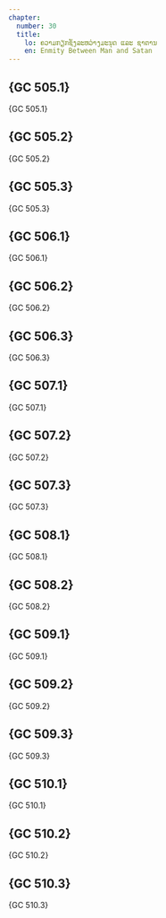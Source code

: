 ```yaml
---
chapter:
  number: 30
  title:
    lo: ຄວາມກຽກຊັງລະຫວ່າງມະນຸດ ແລະ ຊາຕານ
    en: Enmity Between Man and Satan
---
```


## {GC 505.1}

 {GC 505.1}

## {GC 505.2}

 {GC 505.2}

## {GC 505.3}

 {GC 505.3}

## {GC 506.1}

 {GC 506.1}

## {GC 506.2}

 {GC 506.2}

## {GC 506.3}

 {GC 506.3}

## {GC 507.1}

 {GC 507.1}

## {GC 507.2}

 {GC 507.2}

## {GC 507.3}

 {GC 507.3}

## {GC 508.1}

 {GC 508.1}

## {GC 508.2}

 {GC 508.2}

## {GC 509.1}

 {GC 509.1}

## {GC 509.2}

 {GC 509.2}

## {GC 509.3}

 {GC 509.3}

## {GC 510.1}

 {GC 510.1}

## {GC 510.2}

 {GC 510.2}

## {GC 510.3}

 {GC 510.3}